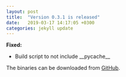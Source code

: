 ```yaml
---
layout: post
title:  "Version 0.3.1 is released"
date:   2019-03-17 14:17:05 +0300
categories: jekyll update
---
```

**Fixed:**

- Build script to not include \_\_pycache\_\_

The binaries can be downloaded from [GitHub](https://github.com/vsvyatski/kmeldb-ui/releases/tag/v0.3.1).
